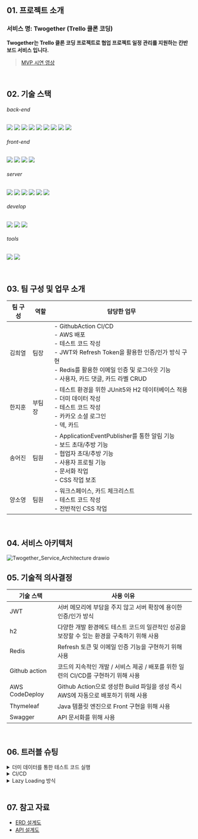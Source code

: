 <h2>01. 프로젝트 소개</h2>

<h3>서비스 명: Twogether (Trello 클론 코딩)</h3>

 **Twogether는 Trello 클론 코딩 프로젝트로 협업 프로젝트 일정 관리를 지원하는 칸반 보드 서비스 입니다.**
 
  > [MVP 시연 영상](https://www.youtube.com/watch?v=sl1O1MEnIT8)
<br>

<h2>02. 기술 스택</h2>

<h6>back-end</h6>
<p style="display: block;">
    <img src="https://img.shields.io/badge/java-007396?style=for-the-badge&logo=java&amp;logoColor=white">
    <img src="https://img.shields.io/badge/MySQL-4479A1?style=for-the-badge&logo=MySQL&logoColor=white"/>
    <img src="https://img.shields.io/badge/H2-0000bb?style=for-the-badge&logo=H2&amp;logoColor=white">
    <img src="https://img.shields.io/badge/redis-%23DD0031.svg?style=for-the-badge&logo=redis&logoColor=white">
    <img src="https://img.shields.io/badge/Spring-6DB33F.svg?style=for-the-badge&logo=Spring&logoColor=white">
    <img src="https://img.shields.io/badge/Spring%20Boot-6DB33F.svg?style=for-the-badge&logo=Spring-Boot&logoColor=white">
    <img src="https://img.shields.io/badge/Spring%20Security-6DB33F.svg?style=for-the-badge&logo=Spring-Security&logoColor=white">
    <img src="https://img.shields.io/badge/Spring%20JPA-6DB33F.svg?style=for-the-badge&logo=Spring-JPA&logoColor=white">
    <img src="https://img.shields.io/badge/Spring%20JPA-6DB33F.svg?style=for-the-badge&logo=Spring-JPA&logoColor=white">
  </p>

<h6>front-end</h6>
  <p style="display: block;">
    <img src="https://img.shields.io/badge/html5-%23E34F26.svg?style=for-the-badge&logo=html5&logoColor=white">
    <img src="https://img.shields.io/badge/css3-%231572B6.svg?style=for-the-badge&logo=css3&logoColor=white">
    <img src="https://img.shields.io/badge/JavaScript-F7DF1E?style=for-the-badge&logo=javascript&logoColor=black"/>
    <img src="https://img.shields.io/badge/Thymeleaf-005F0F?style=for-the-badge&logo=Thymeleaf&logoColor=#005F0F">
  </p>

<h6>server</h6>
  <p style="display: block;">
    <img src="https://img.shields.io/badge/AWS-%23FF9900.svg?style=for-the-badge&logo=amazon-aws&logoColor=white">
    <img src="https://img.shields.io/badge/AWS EC2-f90?style=for-the-badge&logo=amazon-awsec2&logoColor=white">
    <img src="https://img.shields.io/badge/AWS CodeDeploy-f90?style=for-the-badge&logo=amazon-aws-CodeDeploy-f90&logoColor=gray">
    <img src="https://img.shields.io/badge/AWS RDS-f90?style=for-the-badge&logo=amazon-aws-RDS-f90&logoColor=blue">
    <img src="https://img.shields.io/badge/AWS S3-f90.svg?style=for-the-badge&logo=amazon-aws-S3&logoColor=green">
    <img src="https://img.shields.io/badge/AWS ElastiCache-f90.svg?style=for-the-badge&logo=ElastiCache&logoColor=red">    
  </p>

<h6>develop</h6>
  <p style="display: block;">
    <img src="https://img.shields.io/badge/GitHub-181717.svg?style=for-the-badge&logo=GitHub&logoColor=white">
    <img src="https://img.shields.io/badge/github%20actions-%232671E5.svg?style=for-the-badge&logo=githubactions&logoColor=white">
    <img src="https://img.shields.io/badge/Git-F05032.svg?style=for-the-badge&logo=Git&logoColor=white">
  </p>

<h6>tools</h6>
  <p style="display: block;">
    <img src="https://img.shields.io/badge/Swagger-85EA2D.svg?style=for-the-badge&logo=Swagger&logoColor=black">
    <img src="https://img.shields.io/badge/Notion-000000.svg?style=for-the-badge&logo=Notion&logoColor=white">
  </p>

<br>

 <h2>03. 팀 구성 및 업무 소개</h2>

| 팀 구성 | 역할  | 담당한 업무                                                                                                           |
|------|-----|------------------------------------------------------------------------------------------------------------------|
| 김희열  | 팀장  | - GithubAction CI/CD<br> - AWS 배포<br> - 테스트 코드 작성<br> - JWT와 Refresh Token을 활용한 인증/인가 방식 구현<br> - Redis를 활용한 이메일 인증 및 로그아웃 기능<br> - 사용자, 카드 댓글, 카드 라벨 CRUD |
| 한지훈  | 부팀장 | - 테스트 환경을 위한 JUnit5와 H2 데이터베이스 적용<br> - 더미 데이터 작성<br> - 테스트 코드 작성<br> - 카카오 소셜 로그인<br> - 덱, 카드
| 송어진  | 팀원  | - ApplicationEventPublisher를 통한 알림 기능<br> - 보드 초대/추방 기능<br> - 협업자 초대/추방 기능<br> - 사용자 프로필 기능<br> - 문서화 작업<br> - CSS 작업 보조                                                                           |
| 양소영  | 팀원  | - 워크스페이스, 카드 체크리스트<br> - 테스트 코드 작성<br> - 전반적인 CSS 작업                                                                  |

<br>

<h2>04. 서비스 아키텍처</h2>

![Twogether_Service_Architecture drawio](https://github.com/proLmpa/NBC_Twogether/assets/52267654/d76217fe-7709-4d4c-8ffd-b6cc910d8d82)
<br>

<h2>05. 기술적 의사결정</h2>

| 기술 스택 | 사용 이유 |
| --- | --- |
| JWT | 서버 메모리에 부담을 주지 않고 서버 확장에 용이한 인증/인가 방식 |
| h2 | 다양한 개발 환경에도 테스트 코드의 일관적인 성공을 보장할 수 있는 환경을 구축하기 위해 사용 |
| Redis | Refresh 토큰 및 이메일 인증 기능을 구현하기 위해 사용 |
| Github action | 코드의 지속적인 개발 / 서비스 제공 / 배포를 위한 일련의 CI/CD를 구현하기 위해 사용 |
| AWS CodeDeploy | Github Action으로 생성한 Build 파일을 생성 즉시 AWS에 자동으로 배포하기 위해 사용 |
| Thymeleaf | Java 템플릿 엔진으로 Front 구현을 위해 사용 |
| Swagger | API 문서화를 위해 사용 |

<br>

<h2>06. 트러블 슈팅</h2>

<details>
<summary>더미 데이터를 통한 테스트 코드 실행</summary>
<div markdown="1">
  <br>

* ❗문제 발생
    * 각 메서드를 실행할 때마다 발생하는 공통 로직이 존재하여 이를 @BeforeEach 로 각 메서드를 실행할 때마다 실행하고자 함.
    * 이를 해결하기 위해 기존에는 아래의 방식으로 데이터를 DB에 저장함.
    * 단일 인스턴스를 생성할 때야 편하지만 복수의 인스턴스를 생성해야 할 때는 코드의 길이가 길어지고 번잡해지는 문제를 발견함.
    * e.g. 보드 관련된 로직을 테스트하기 위해선 회원 가입과 워크스페이스 생성 작업이 사전에 이루어져야 한다.

          // UserServiceTest.java

          @BeforeEach
          void signUp() {
              // given
              String email = "user2024@email.com";
              String password = "user123!@#";
              boolean admin = false;
              String adminToken = "";
          
              encoder = new BCryptPasswordEncoder();
              SignupRequestDto request = SignupRequestDto.builder().email(email).password(password)
                  .admin(admin).adminToken(adminToken).build();
          
              // when
              User signed = userService.signup(request);
          
              // then
              Assertions.assertEquals(email, signed.getEmail());
              Assertions.assertTrue(encoder.matches(password, signed.getPassword()));
              Assertions.assertEquals(UserRoleEnum.USER, signed.getRole());
              user = signed;
          }

<br>

* ❓ 해결책 탐구
    * 더미 데이터 : 대용량 데이터를 테스트 실행 전에 준비할 필요가 있거나 연쇄적으로 매핑된 객체들을 순서대로 미리 만들어 놓기에 편리함.

<br>

* ➡️ 결과

    * 첫째, 테스트 전에 SQL을 통해 더미 데이터 생성하고, h2에 저장

             // data.sql
         
          	-- workspace 테이블 생성
          	CREATE TABLE IF NOT EXISTS workspace (
          	    id LONG PRIMARY KEY,
          	    title VARCHAR(50),
          	    icon VARCHAR(50),
          	    user_id LONG,
          	    created_at datetime,
          	    modified_at datetime,
          	    FOREIGN KEY (user_id) REFERENCES users(id)
          	);
          	
          	-- 더미 workspace 데이터 삽입
          	INSERT INTO workspace (id, title, icon, user_id, created_at, modified_at) VALUES
          	(1, 'Workspace 1', 'test', 1, '2023-01-01 00:00:00', '2023-01-01 00:00:00'),
          	(2, 'Workspace 2', 'test', 1, '2023-01-01 00:00:00', '2023-01-01 00:00:00'),
          	(3, 'Workspace 1', 'test', 2, '2023-01-01 00:00:00', '2023-01-01 00:00:00');

    * 둘째, 테스트 코드에서 더미 데이터 호출

              // BoardServiceTest.java

          		@BeforeEach
              void setUp() {
                  user = userRepository.findById(1L).orElse(null);
                  wp1 = wpRepository.findById(1L).orElse((null));
                  wp2 = wpRepository.findById(2L).orElse((null));
                  wp3 = wpRepository.findById(3L).orElse((null));
              }

</div>
</details>

<details>
<summary>CI/CD</summary>
<div markdown="1">

* ❗제안

    1. Github Actions로 빌드-테스트 자동화하는 CI를 구축한 것에서 더 나아가 배포 자동화까지 해보는 것이 좋을 것 같아 Githuh Actions를 통한 CD
       사용을 제안
    2. 배포를 담당할 서버가 AWS EC2 서비스라는 점에서 연동이 잘 되어 배포가 쉽고 빠른 AWS CodeDeploy 사용을 결정

<br>        

* ⛵ 적용 과정 <br>
    1. 파일이 배포될 AWS 서버 환경 준비
        - AWS EC2, RDS, ElastiCache 서비스 구매
        - 서버에 mysql, redis-cli, codedeploy-agent 등 필요한 서비스 설치
        - 각 서비스에 보안 그룹 및 IAM 역할 설정하기

    2. AWS CodeDeploy 설정
        - 배포 애플리케이션 및 배포 그룹 생성

    3. Github Actions CD 환경 준비
        - CD 환경을 위한 Github Actions secrets 추가
        - AWS CodeDeploy 배포를 위한 yml 파일 준비
        - AWS EC2가 배포 파일을 실행하도록 yml과 sh 파일 준비

  <br>            

* ➡️ 결과 : AWS CodeDeploy 적용 완료!
  <img src="https://github.com/song-eojin/song-eojin.github.io/assets/122079064/8ca5e5f3-4aac-4fb9-af96-7e54d7ecaf10">

  <br>            

</div>
</details>

<details>
<summary>Lazy Loading 방식</summary>
<div markdown="1">

* ❗문제 발생
  : 보드 협업자로 초대된 경우, 자동으로 워크스페이스 협업자로도 등록하는 로직에서 `WorkspaceCollaborator DB(워크스페이스 협업자)`에 데이터가 담기지 않는
  문제 발생

        // 문제가 발생한 코드
        
            public void autoInviteWpCol(User user, Long wpId) {
                Workspace foundWorkspace = findWpById(wpId);
        
                // 이미 등록된 사용자 초대당하기 불가
                if (wpColRepository.existsByWorkspaceAndEmail(foundWorkspace, user.getEmail())) {
                    throw new CustomException(CustomErrorCode.WORKSPACE_COLLABORATOR_ALREADY_EXISTS);
                }
        
                // 워크스페이스 협업자로 등록
                User invitedUser = findUser(user.getEmail());
                WorkspaceCollaborator newWpCol = WpColRequestDto.toEntity(invitedUser, foundWorkspace);
        
                // 아이디 수동 할당 - 데이터가 덮어 씌어지는 문제 방지
                newWpCol.assignNewId();
                wpColRepository.save(newWpCol);
            }

<br>    

* ❓해결책 탐구
    * `의심 01.` <br>아래의 코드에서 foundWorkspace 변수와 invitedUser 변수의 필드에 null 값이 담기고, $$_
      hibernate_interceptor 안에 실제 데이터가 담기는 현상이 발생했다. <br>우선 Hibernate Interceptor가 무엇인지 알아보았다.
      Hibernate가 엔티티의 상태를 추적하고 데이터베이스 작업 전/후에 사용자 정의 로직을 실행하는 역할을 한다고 한다. 현 문제 상황과 연관이 있을 가능성이 높아
      보이지는 않는다..!

  <br>

    * `의심 02.` Lazy Loading과 관련된 문제일 수 있다는 가정 하에 해결책을 탐구하기 시작했다. 우선 Lazy Loading은 연관된 엔티티를 필요한 시점에
      데이터베이스에서 로드 하는 방식으로, 현 문제 상황과 관련이 있을 지도 모른다고 생각한 이유는 다음과 같다.<br>둘의 연관성을 살펴보면.. JPA Entity를
      로드할 때 연관된 엔티티를 FetchType.LAZY로 설정한 경우, FetchType.LAZY로 설정된 연관 엔티티는 실제로 필요한 시점에 데이터베이스에서 가져오기
      때문에 해당 필드에 접근이 생기기 전에는 초기화되지 않는다.<br>즉, Lazy Loading 방식을 사용하면 JPA는 연관 관계를 맺고 있는 Workspace
      Collaborator db에 접근하는 것을 지연시키고..<br>이로 인해, workspace를 통해 연관된 엔티티를 거쳐서 wpColRepository에 직접
      user를 save 시키더라도, workspace와 연관 관계를 맺고 있는 WorkspaceCollaborator 필드에 접근하는 로직이 없어서, Lazy
      Loading에 의해 WorkspaceCollaborator db 접근이 지연될 수 있을 거라 생각한 것이다.

<br>

* ✅ 문제 확인 <br>Lazy Loading 방식을 사용하면 JPA는 연관 관계를 맺고 있는 WorkspaceCollaborator DB에 접근하는 것을 지연시킨다.

<br>

* 💡 첫 번째 해결 방법 :  `Eager Loading 방식으로 바꾸기`

  최종적으로 워크스페이스 협업자를 DB에 저장하고 싶은 것이므로, Workspace를 통해 연관 Entity인 WorkspaceCollaborator를 즉시 로드할 수 있도록
  Eager Loading 방식을 사용하였다.

        // 수정한 코드

        @Builder
        @Entity
        @Getter
        @NoArgsConstructor
        @AllArgsConstructor
        public class Workspace extends Timestamped {
                       .
                       .
                       .
            @Builder.Default
            @OneToMany(mappedBy = "workspace", fetch = FetchType.EAGER)
            private List<WorkspaceCollaborator> workspaceCollaborators = new ArrayList<>();
        
        성공적으로 DB에 협업자가 등록된다!
        <img src="https://github.com/song-eojin/song-eojin.github.io/assets/122079064/b3f78952-a6ab-46d7-bf95-d02421a374c4">


* ⚠️ 첫 번째 해결방법의 문제점<br> : 위와 같이 WorkspaceCollaborator Entity를 Eager Loading 방식으로 설정했을
  때 `JPA N+1 문제`로 인한 성능 이슈가 발생할 수 있다.<br>즉, 하나의 Workspace만 조회를 해도 각각의 Workspace가 가진
  WorkspaceCollaborator 모두를 조회하는 것이다.

<br>

* 💡 두 번째 해결책 : `JPQL의 JOIN FETCH 및 Fetch Join 전략 사용하기`

  연관 엔티티와 함께 현재 엔티티를 로딩함으로, Lazy Loading 방식을 사용하면서
  발생한 `WorkspaceCollaborator DB에 접근하는 것을 지연되어 협업 멤버가 DB에 Save되지 않는 문제`를 해결할 수 있다.

  다소 쿼리 문이 복잡해질 가능성이 있지만 우리가 직면한 상황에서는 이것이 문제가 되지는 않는다.

        public Workspace findWpById(Long wpId) {
            return wpRepository.findByIdWithCollaborators(wpId).orElseThrow(() ->
                new CustomException(CustomErrorCode.WORKSPACE_NOT_FOUND));
        }

  뿐만 아니라 Eager Loading 방식을 사용하였을 때 발생하는 불필요한 데이터까지 로딩되는 문제, 그리고 아래와 같이 JOIN을 통해 하나의 쿼리 문으로 작동하기 때문에
  N+1 쿼리 문제까지 해결이 된다.

        SELECT w FROM Workspace w
        JOIN FETCH w.workspaceCollaborators
        WHERE w.id = :wpId


* 💡 세 번째 해결책 : `Lazy Loading 방식을 사용하면서 Transaction 내에서 필드에 접근하기`

        성능을 높이기 위해 필요한 경우에만 데이터를 로드하는 Lazy Loading 방식을 유지하면서, workspaceCollaborator 필드에 접근하는 로직 추가하면 어떨까?
        
        // 수정한 코드
        @Builder
        @Entity
        @Getter
        @NoArgsConstructor
        @AllArgsConstructor
        public class Workspace extends Timestamped {
                       .
                       .
                       .
            @Builder.Default
            @OneToMany(mappedBy = "workspace") // default가 LAZY
            private List<WorkspaceCollaborator> workspaceCollaborators = new ArrayList<>();
                       .
                       .
                       .
            // Lazy Loading을 강제로 발생시켜 workspaceCollaborator 필드를 로드하는 메서드
            public List<WorkspaceCollaborator> loadWorkspaceCollaborators() {
                if (this.workspaceCollaborators == null) {
                    // Lazy Loading을 발생시키기 위해 size() 메서드를 호출
                    this.workspaceCollaborators.size();
                }
                return this.workspaceCollaborators;
            }
        }

  loadWorkspaceCollaborators 메서드 호출이 Lazy Loading을 강제로 발생시켜 데이터베이스에서 연관된 workspaceCollaborators 정보를
  로드하고 성공적으로 workspaceCollaborator db에 접근할 수 있게 된다.

        @Service
        @RequiredArgsConstructor
        public class WpColService {
                                     .
                                     .
                                     .
            public void autoInviteWpCol(User user, Long wpId) {
                Workspace foundWorkspace = findWpById(wpId);
        
                // workspaceCollaborators 필드를 로드하여 Lazy Loading을 강제로 발생시키기
                foundWorkspace.loadWorkspaceCollaborators();
        
                // 이미 등록된 사용자 초대당하기 불가
                if (wpColRepository.existsByWorkspaceAndEmail(foundWorkspace, user.getEmail())) {
                    throw new CustomException(CustomErrorCode.WORKSPACE_COLLABORATOR_ALREADY_EXISTS);
                }
        
                // 워크스페이스 협업자로 등록
                User invitedUser = findUser(user.getEmail());
                WorkspaceCollaborator newWpCol = WpColRequestDto.toEntity(invitedUser, foundWorkspace);
        
                // 아이디 수동 할당 - 데이터가 덮어 씌어지는 문제 방지
                newWpCol.assignNewId();
                wpColRepository.save(newWpCol);
            }

<br>

* ⚠️ 고민<br>
  연관 엔티티를 단순히 저장하고자 하는 상황에서 Fetch Join 방식과 Transaction 내에서 필드에 접근하여 데이터를 로드하는 방식 중 무엇이 더 우리 프로젝트에
  적합한 방법일까?<br>둘의 차이점은 코드가 실행되는 위치가 다르다는 것이다.<br>우선 Fetch Join 방식은 데이터 레벨에서 동작하며 속도가 빠르다는
  장점이 있다. 반면, 트랜잭션 내 필드 접근을 통한 Lazy Loading 방식은 JVM에서 동작한다는 차이가 있다.

<br>

* ➡️ 결론<br>
  첫째, 연관 엔티티를 단순히 저장하는 행위는 빠른 처리 속도가 필요하지 않다.<br>
  둘째, 우리 프로젝트는 추후 작업될 동시성 문제와 관련하여 프로젝트의 전체적인 처리 속도가 중요하므로, 다른 작업에서는 최대한 데이터베이스에 부하를 주지 않는 것이
  좋다.<br>Lazy Loading 방식을 사용함으로써 발생한 문제를 해결하기 위해, 앞선 두 가지 논거를 들어 세 번째 해결 방법에 해당하는 트랜잭션 내 필드 접근을
  통한 방식을 사용하겠다는 결론을 내렸다.

  <br>

</div>
</details><br>

<h2>07. 참고 자료</h2>

 - [ERD 설계도](https://lucid.app/lucidchart/4e8d77af-15fc-4881-8e63-8660d4cc2ca1/edit?viewport_loc=96%2C1016%2C1993%2C759%2C0_0&invitationId=inv_2d63d1c6-2b26-4ead-9180-ff600668fd08)
 - [API 설계도](http://www.twogetherwork.com/swagger-ui/index.html)
 <br>
